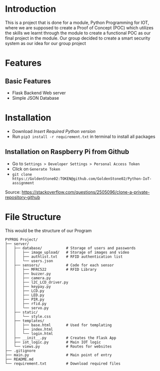 # Introduction
This is a project that is done for a module, Python Programming for IOT, where we are supposed to create a Proof of Concept (POC) which utilizes the skills we learnt through the module to create a functional POC as our final project in the module. 
Our group decided to create a smart security system as our idea for our group project

# Features
## Basic Features
- Flask Backend Web server
- Simple JSON Database

# Installation
 - Download *Insert Required Python version*
 - Run `pip3 install -r requirement.txt` in terminal to install all packages
## Installation on Raspberry Pi from Github
- Go to `Settings > Developer Settings > Personal Access Token`
- Click on `Generate Token`
- `git clone https://GoldenStone02:TOKEN@github.com/GoldenStone02/Python-IoT-assignment`

Source: https://stackoverflow.com/questions/2505096/clone-a-private-repository-github 

# File Structure
This would be the structure of our Program
```
PYPROG Project/
├── server/
│   ├── database/           # Storage of users and passwords
│   │   ├── image_upload/   # Storage of images and video      
│   │   ├── authlist.txt    # RFID authentication list      
│   │   └── users.json
│   ├── sensors/            # Code for each sensor
│   │   ├── MFRC522         # RFID Library
│   │   ├── buzzer.py
│   │   ├── camera.py      
│   │   ├── l2C_LCD_driver.py      
│   │   ├── keypay.py
│   │   ├── LCD.py
│   │   ├── LED.py
│   │   ├── PIR.py
│   │   ├── rfid.py      
│   │   └── servo.py
│   ├── static/
│   │   └── style.css
│   ├── templates/
│   │   ├── base.html       # Used for templating
│   │   ├── index.html       
│   │   └── login.html
│   ├── __init__.py         # Creates the Flask App
│   ├── iot_logic.py        # Main IOT logic
│   └── views.py            # Routes for websites
├── .gitignore
├── main.py                 # Main point of entry
├── README.md
└── requirement.txt         # Download required files
```


